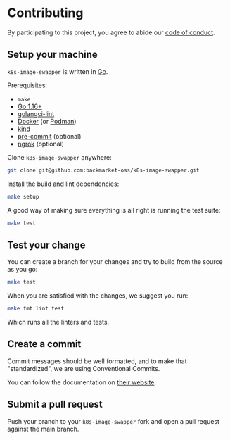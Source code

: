 # Contributing

By participating to this project, you agree to abide our
[code of conduct](/CODE_OF_CONDUCT.md).

## Setup your machine

`k8s-image-swapper` is written in [Go](https://golang.org/).

Prerequisites:

- `make`
- [Go 1.16+](https://golang.org/doc/install)
- [golangci-lint](https://golangci-lint.run/usage/install/#local-installation)
- [Docker](https://www.docker.com/) (or [Podman](https://podman.io/))
- [kind](https://kind.sigs.k8s.io/)
- [pre-commit](https://pre-commit.com/) (optional)
- [ngrok](https://ngrok.com/) (optional)

Clone `k8s-image-swapper` anywhere:

```sh
git clone git@github.com:backmarket-oss/k8s-image-swapper.git
```

Install the build and lint dependencies:

```sh
make setup
```

A good way of making sure everything is all right is running the test suite:

```sh
make test
```

## Test your change

You can create a branch for your changes and try to build from the source as you go:

```sh
make test
```

When you are satisfied with the changes, we suggest you run:

```sh
make fmt lint test
```

Which runs all the linters and tests.

## Create a commit

Commit messages should be well formatted, and to make that "standardized", we
are using Conventional Commits.

You can follow the documentation on
[their website](https://www.conventionalcommits.org).

## Submit a pull request

Push your branch to your `k8s-image-swapper` fork and open a pull request against the
main branch.

